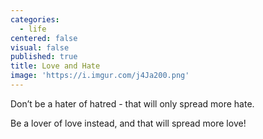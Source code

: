 ```yaml
---
categories:
  - life
centered: false
visual: false
published: true
title: Love and Hate
image: 'https://i.imgur.com/j4Ja200.png'
---
```

Don’t be a hater of hatred - 
that will only spread more hate.

Be a lover of love instead,
and that will spread more love!
